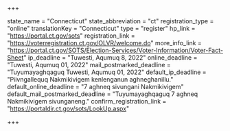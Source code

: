+++

state_name = "Connecticut"
state_abbreviation = "ct"
registration_type = "online"
translationKey = "Connecticut"
type = "register"
hp_link = "https://portal.ct.gov/sots"
registration_link = "https://voterregistration.ct.gov/OLVR/welcome.do"
more_info_link = "https://portal.ct.gov/SOTS/Election-Services/Voter-Information/Voter-Fact-Sheet"
ip_deadline = "Tuwesti, Aqumuq 8, 2022"
online_deadline = "Tuwesti, Aqumuq 01, 2022"
mail_postmarked_deadline = "Tuyumayaghqaguq Tuwesti, Aqumuq 01, 2022"
default_ip_deadline = "Piivngallequq Nakmikivigem kenlenganun aghneghanillu."
default_online_deadline = "7 aghneq sivungani Nakmikivigem"
default_mail_postmarked_deadline = "Tuyumayaghqaguq 7 aghneq Nakmikivigem sivunganeng."
confirm_registration_link = "https://portaldir.ct.gov/sots/LookUp.aspx"

+++